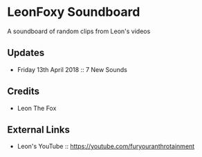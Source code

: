 LeonFoxy Soundboard
=========

A soundboard of random clips from Leon's videos

## Updates
- Friday 13th April 2018 :: 7 New Sounds



## Credits
- Leon The Fox


## External Links
-  Leon's YouTube :: https://youtube.com/furyouranthrotainment
